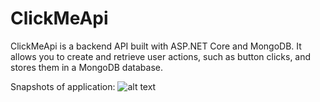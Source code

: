 # ClickMeApi

ClickMeApi is a backend API built with ASP.NET Core and MongoDB. It allows you to create and retrieve user actions, such as button clicks, and stores them in a MongoDB database.

Snapshots of application:
![alt text](https://github.com/Yashika-Agrawal/Assignment-01/images/image1.png)
